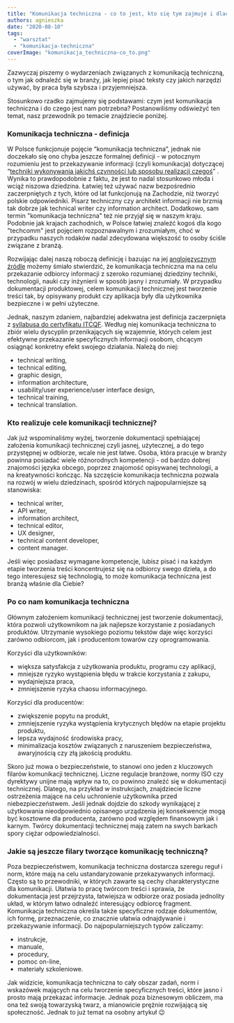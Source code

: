 ```yaml
---
title: "Komunikacja techniczna - co to jest, kto się tym zajmuje i dlaczego?"
authors: agnieszka
date: "2020-08-10"
tags:
  - "warsztat"
  - "komunikacja-techniczna"
coverImage: "komunikacja_techniczna-co_to.png"
---
```


Zazwyczaj piszemy o wydarzeniach związanych z komunikacją techniczną, o tym jak
odnaleźć się w branży, jak lepiej pisać teksty czy jakich narzędzi używać, by
praca była szybsza i przyjemniejsza.

Stosunkowo rzadko zajmujemy się podstawami: czym jest komunikacja techniczna i
do czego jest nam potrzebna? Postanowiliśmy odświeżyć ten temat, nasz przewodnik
po temacie znajdziecie poniżej.

### Komunikacja techniczna - definicja

W Polsce funkcjonuje pojęcie “komunikacja techniczna”, jednak nie doczekało się
ono chyba jeszcze formalnej definicji - w potocznym rozumieniu jest to
przekazywanie informacji (czyli komunikacja) dotyczącej
“[techniki wykonywania jakichś czynności lub sposobu realizacji czegoś](https://sjp.pwn.pl/slowniki/techniczny.html)”
. Wynika to prawdopodobnie z faktu, że jest to nadal stosunkowo młoda i wciąż
niszowa dziedzina. Łatwiej też używać nazw bezpośrednio zaczerpniętych z tych,
które od lat funkcjonują na Zachodzie, niż tworzyć polskie odpowiedniki. Pisarz
techniczny czy architekt informacji nie brzmią tak dobrze jak technical writer
czy information architect. Dodatkowo, sam termin "komunikacja techniczna" też
nie przyjął się w naszym kraju. Podobnie jak krajach zachodnich, w Polsce
łatwiej znaleźć kogoś dla kogo "techcomm" jest pojęciem rozpoznawalnym i
zrozumiałym, choć w przypadku naszych rodaków nadal zdecydowana większość to
osoby ściśle związane z branżą.

Rozwijając dalej naszą roboczą definicję i bazując na jej
[anglojęzycznym źródle](https://en.wikipedia.org/wiki/Technical_communication)
możemy śmiało stwierdzić, że komunikacja techniczna ma na celu przekazanie
odbiorcy informacji z szeroko rozumianej dziedziny techniki, technologii, nauki
czy inżynierii w sposób jasny i zrozumiały. W przypadku dokumentacji
produktowej, celem komunikacji technicznej jest tworzenie treści tak, by
opisywany produkt czy aplikacja były dla użytkownika bezpieczne i w pełni
użyteczne.

Jednak, naszym zdaniem, najbardziej adekwatna jest definicja zaczerpnięta z
[syllabusa do certyfikatu ITCQF](http://itcqf.org/wp-content/uploads/2020/06/ITCQF_Syllabus_v2_0Jun2020.pdf).
Według niej komunikacja techniczna to zbiór wielu dyscyplin przenikających się
wzajemnie, których celem jest efektywne przekazanie specyficznych informacji
osobom, chcącym osiągnąć konkretny efekt swojego działania. Należą do niej:

- technical writing,
- technical editing,
- graphic design,
- information architecture,
- usability/user experience/user interface design,
- technical training,
- technical translation.

### Kto realizuje cele komunikacji technicznej?

Jak już wspominaliśmy wyżej, tworzenie dokumentacji spełniającej założenia
komunikacji technicznej czyli jasnej, użytecznej, a do tego przystępnej w
odbiorze, wcale nie jest łatwe. Osoba, która pracuje w branży powinna posiadać
wiele różnorodnych kompetencji - od bardzo dobrej znajomości języka obcego,
poprzez znajomość opisywanej technologii, a na kreatywności kończąc. Na
szczęście komunikacja techniczna pozwala na rozwój w wielu dziedzinach, spośród
których najpopularniejsze są stanowiska:

- technical writer,
- API writer,
- information architect,
- technical editor,
- UX designer,
- technical content developer,
- content manager.

Jeśli więc posiadasz wymagane kompetencje, lubisz pisać i na każdym etapie
tworzenia treści koncentrujesz się na odbiorcy swego dzieła, a do tego
interesujesz się technologią, to może komunikacja techniczna jest branżą właśnie
dla Ciebie?

### Po co nam komunikacja techniczna

Głównym założeniem komunikacji technicznej jest tworzenie dokumentacji, która
pozwoli użytkownikom na jak najlepsze korzystanie z posiadanych produktów.
Utrzymanie wysokiego poziomu tekstów daje więc korzyści zarówno odbiorcom, jak i
producentom towarów czy oprogramowania.

Korzyści dla użytkowników:

- większa satysfakcja z użytkowania produktu, programu czy aplikacji,
- mniejsze ryzyko wystąpienia błędu w trakcie korzystania z zakupu,
- wydajniejsza praca,
- zmniejszenie ryzyka chaosu informacyjnego.

Korzyści dla producentów:

- zwiększenie popytu na produkt,
- zmniejszenie ryzyka wystąpienia krytycznych błędów na etapie projektu
  produktu,
- lepsza wydajność środowiska pracy,
- minimalizacja kosztów związanych z naruszeniem bezpieczeństwa, awaryjnością
  czy złą jakością produktu.

Skoro już mowa o bezpieczeństwie, to stanowi ono jeden z kluczowych filarów
komunikacji technicznej. Liczne regulacje branżowe, normy ISO czy dyrektywy
unijne mają wpływ na to, co powinno znaleźć się w dokumentacji technicznej.
Dlatego, na przykład w instrukcjach, znajdziecie liczne ostrzeżenia mające na
celu uchronienie użytkownika przed niebezpieczeństwem. Jeśli jednak dojdzie do
szkody wynikającej z użytkowania nieodpowiednio opisanego urządzenia jej
konsekwencje mogą być kosztowne dla producenta, zarówno pod względem finansowym
jak i karnym. Twórcy dokumentacji technicznej mają zatem na swych barkach spory
ciężar odpowiedzialności.

### Jakie są jeszcze filary tworzące komunikację techniczną?

Poza bezpieczeństwem, komunikacja techniczna dostarcza szeregu reguł i norm,
które mają na celu ustandaryzowanie przekazywanych informacji. Często są to
przewodniki, w których zawarte są cechy charakterystyczne dla komunikacji.
Ułatwia to pracę twórcom treści i sprawia, że dokumentacja jest przejrzysta,
łatwiejsza w odbiorze oraz posiada jednolity układ, w którym łatwo odnaleźć
interesujący odbiorcę fragment. Komunikacja techniczna określa także specyficzne
rodzaje dokumentów, ich formę, przeznaczenie, co znacznie ułatwia odnajdywanie i
przekazywanie informacji. Do najpopularniejszych typów zaliczamy:

- instrukcje,
- manuale,
- procedury,
- pomoc on-line,
- materiały szkoleniowe.

Jak widzicie, komunikacja techniczna to cały obszar zadań, norm i wskazówek
mających na celu tworzenie specyficznych treści, które jasno i prosto mają
przekazać informacje. Jednak poza biznesowym obliczem, ma ona też swoją
towarzyską twarz, a mianowicie prężnie rozwijającą się społeczność. Jednak to
już temat na osobny artykuł 😉
